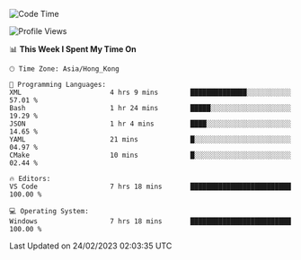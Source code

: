 <!--START_SECTION:waka-->
![Code Time](http://img.shields.io/badge/Code%20Time-35%20hrs%202%20mins-blue)

![Profile Views](http://img.shields.io/badge/Profile%20Views-5-blue)

📊 **This Week I Spent My Time On** 

```text
🕑︎ Time Zone: Asia/Hong_Kong

💬 Programming Languages: 
XML                      4 hrs 9 mins        ██████████████░░░░░░░░░░░   57.01 % 
Bash                     1 hr 24 mins        █████░░░░░░░░░░░░░░░░░░░░   19.29 % 
JSON                     1 hr 4 mins         ████░░░░░░░░░░░░░░░░░░░░░   14.65 % 
YAML                     21 mins             █░░░░░░░░░░░░░░░░░░░░░░░░   04.97 % 
CMake                    10 mins             █░░░░░░░░░░░░░░░░░░░░░░░░   02.44 % 

🔥 Editors: 
VS Code                  7 hrs 18 mins       █████████████████████████   100.00 % 

💻 Operating System: 
Windows                  7 hrs 18 mins       █████████████████████████   100.00 % 
```


 Last Updated on 24/02/2023 02:03:35 UTC
<!--END_SECTION:waka-->
